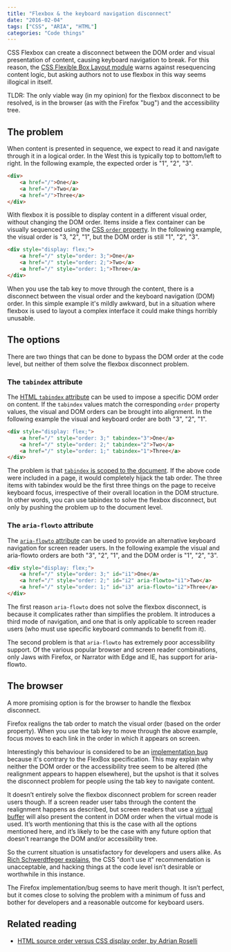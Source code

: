 ```yaml
---
title: "Flexbox & the keyboard navigation disconnect"
date: "2016-02-04"
tags: ["CSS", "ARIA", "HTML"]
categories: "Code things"
---
```


CSS Flexbox can create a disconnect between the DOM order and visual presentation of content, causing keyboard navigation to break. For this reason, the [CSS Flexible Box Layout module](https://www.w3.org/TR/css-flexbox-1/) warns against resequencing content logic, but asking authors not to use flexbox in this way seems illogical in itself.

TLDR: The only viable way (in my opinion) for the flexbox disconnect to be resolved, is in the browser (as with the Firefox "bug") and the accessibility tree.

## The problem

When content is presented in sequence, we expect to read it and navigate through it in a logical order. In the West this is typically top to bottom/left to right. In the following example, the expected order is "1", "2", "3".

```html
<div>
    <a href="/">One</a>
    <a href="/">Two</a>
    <a href="/">Three</a>
</div>
```

With flexbox it is possible to display content in a different visual order, without changing the DOM order. Items inside a flex container can be visually sequenced using the [CSS `order` property](https://www.w3.org/TR/css-flexbox-1/#order-property). In the following example, the visual order is "3, "2", "1", but the DOM order is still "1", "2", "3".

```html
<div style="display: flex;">
    <a href="/" style="order: 3;">One</a>
    <a href="/" style="order: 2;">Two</a>
    <a href="/" style="order: 1;">Three</a>
</div>
```

When you use the tab key to move through the content, there is a disconnect between the visual order and the keyboard navigation (DOM) order. In this simple example it's mildly awkward, but in a situation where flexbox is used to layout a complex interface it could make things horribly unusable.

## The options

There are two things that can be done to bypass the DOM order at the code level, but neither of them solve the flexbox disconnect problem.

### The `tabindex` attribute

The [HTML `tabindex` attribute](http://w3c.github.io/html/editing.html#the-tabindex-attribute) can be used to impose a specific DOM order on content. If the `tabindex` values match the corresponding `order` property values, the visual and DOM orders can be brought into alignment. In the following example the visual and keyboard order are both "3", "2", "1".

```html
<div style="display: flex;">
    <a href="/" style="order: 3;" tabindex="3">One</a>
    <a href="/" style="order: 2;" tabindex="2">Two</a>
    <a href="/" style="order: 1;" tabindex="1">Three</a>
</div>
```

The problem is that [`tabindex` is scoped to the document](https://www.paciellogroup.com/blog/2014/08/using-the-tabindex-attribute/). If the above code were included in a page, it would completely hijack the tab order. The three items with tabindex would be the first three things on the page to receive keyboard focus, irrespective of their overall location in the DOM structure. In other words, you can use tabindex to solve the flexbox disconnect, but only by pushing the problem up to the document level.

### The `aria-flowto` attribute

The [`aria-flowto` attribute](https://www.w3.org/TR/wai-aria/states_and_properties#aria-flowto) can be used to provide an alternative keyboard navigation for screen reader users. In the following example the visual and aria-flowto orders are both "3", "2", "1", and the DOM order is "1", "2", "3".

```html
<div style="display: flex;">
    <a href="/" style="order: 3;" id="i1">One</a>
    <a href="/" style="order: 2;" id="i2" aria-flowto="i1">Two</a>
    <a href="/" style="order: 1;" id="i3" aria-flowto="i2">Three</a>
</div>
```

The first reason `aria-flowto` does not solve the flexbox disconnect, is because it complicates rather than simplifies the problem. It introduces a third mode of navigation, and one that is only applicable to screen reader users (who must use specific keyboard commands to benefit from it).

The second problem is that `aria-flowto` has extremely poor accessibility support. Of the various popular browser and screen reader combinations, only Jaws with Firefox, or Narrator with Edge and IE, has support for aria-flowto.

## The browser

A more promising option is for the browser to handle the flexbox disconnect.

Firefox realigns the tab order to match the visual order (based on the order property). When you use the tab key to move through the above example, focus moves to each link in the order in which it appears on screen.

Interestingly this behaviour is considered to be an [implementation bug](https://bugzilla.mozilla.org/show_bug.cgi?id=812687) because it's contrary to the FlexBox specification. This may explain why neither the DOM order or the accessibility tree seem to be altered (the realignment appears to happen elsewhere), but the upshot is that it solves the disconnect problem for people using the tab key to navigate content.

It doesn’t entirely solve the flexbox disconnect problem for screen reader users though. If a screen reader user tabs through the content the realignment happens as described, but screen readers that use a [virtual buffer](http://tink.uk/understanding-screen-reader-interaction-modes/) will also present the content in DOM order when the virtual mode is used. It’s worth mentioning that this is the case with all the options mentioned here, and it’s likely to be the case with any future option that doesn't rearrange the DOM and/or accessibility tree.

So the current situation is unsatisfactory for developers and users alike. As [Rich Schwerdtfeger explains](https://lists.w3.org/Archives/Public/public-apa/2016Jan/0025.html), the CSS "don’t use it" recommendation is unacceptable, and hacking things at the code level isn’t desirable or worthwhile in this instance.

The Firefox implementation/bug seems to have merit though. It isn’t perfect, but it comes close to solving the problem with a minimum of fuss and bother for developers and a reasonable outcome for keyboard users.

## Related reading

- [HTML source order versus CSS display order, by Adrian Roselli](http://adrianroselli.com/2015/10/html-source-order-vs-css-display-order.html)
